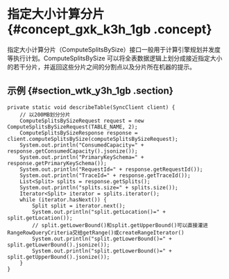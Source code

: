 # 指定大小计算分片 {#concept_gxk_k3h_1gb .concept}

指定大小计算分片（ComputeSplitsBySize）接口一般用于计算引擎规划并发度等执行计划。ComputeSplitsBySize 可以将全表数据逻辑上划分成接近指定大小的若干分片，并返回这些分片之间的分割点以及分片所在机器的提示。

## 示例 {#section_wtk_y3h_1gb .section}

```
private static void describeTable(SyncClient client) {
    // 以200MB划分分片
    ComputeSplitsBySizeRequest request = new ComputeSplitsBySizeRequest(TABLE_NAME, 2);
    ComputeSplitsBySizeResponse response = client.computeSplitsBySize(computeSplitsBySizeRequest);
    System.out.println("ConsumedCapacity=" + response.getConsumedCapacity().jsonize());
    System.out.println("PrimaryKeySchema=" + response.getPrimaryKeySchema());
    System.out.println("RequestId=" + response.getRequestId());
    System.out.println("TraceId=" + response.getTraceId());
    List<Split> splits = response.getSplits();
    System.out.println("splits.size=" + splits.size());
    Iterator<Split> iterator = splits.iterator();
    while (iterator.hasNext()) {
        Split split = iterator.next();
        System.out.println("split.getLocation()=" + split.getLocation());
        // split.getLowerBound()和split.getUpperBound()可以直接灌进RangeRowQueryCriteria交给getRange()或createRangeIterator()
        System.out.println("split.getLowerBound()=" + split.getLowerBound().jsonize());
        System.out.println("split.getLowerBound()=" + split.getUpperBound().jsonize());
    }
}
```

